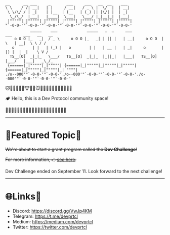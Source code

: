 ```
__      __ ___     _       ___     ___   __  __    ___
\ \    / /| __|   | |     / __|   / _ \ |  \/  |  | __|
 \ \/\/ / | _|    | |__  | (__   | (_) || |\/| |  | _|
  \_/\_/  |___|   |____|  \___|   \___/ |_|__|_|  |___|
_|"""""|_|"""""|_|"""""|_|"""""|_|"""""|_|"""""|_|"""""|
"`-0-0-'"`-0-0-'"`-0-0-'"`-0-0-'"`-0-0-'"`-0-0-'"`-0-0-'
           _____    ___             _____   _  _     ___              ___     ___   __   __
    o O O |_   _|  / _ \     o O O |_   _| | || |   | __|     o O O  |   \   | __|  \ \ / /
   o        | |   | (_) |   o        | |   | __ |   | _|     o       | |) |  | _|    \ V /
  TS__[O]  _|_|_   \___/   TS__[O]  _|_|_  |_||_|   |___|   TS__[O]  |___/   |___|   _\_/_
 {======|_|"""""|_|"""""| {======|_|"""""|_|"""""|_|"""""| {======|_|"""""|_|"""""|_| """"|
./o--000'"`-0-0-'"`-0-0-'./o--000'"`-0-0-'"`-0-0-'"`-0-0-'./o--000'"`-0-0-'"`-0-0-'"`-0-0-'
```

🐱🦁🐯🦒🦊🦝🐮🐷🐗🐭🐹🐰🐻🐨🐼🐸🦓🐴🦄🐔🐲

🏕 Hello, this is a Dev Protocol community space!

🐲🐔🦄🐴🦓🐸🐼🐨🐻🐰🐹🐭🐗🐷🐮🦝🦊🦒🐯🦁🐱

---

# 💝Featured Topic💨

~~We're about to start a grant program called the **Dev Challenge**!~~

~~For more information, 👉[see here](https://github.com/dev-protocol/community/blob/main/bulletins/dev-challenge-2-exia.md).~~

Dev Challenge ended on September 11. Look forward to the next challenge!

---

# 🌐Links🔗

- Discord: https://discord.gg/VwJp4KM
- Telegram: https://t.me/devprtcl
- Medium: https://medium.com/devprtcl
- Twitter: https://twitter.com/devprtcl
